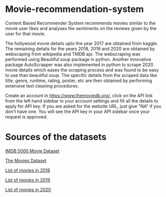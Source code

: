 # Movie-recommendation-system

Content Based Recommender System recommends movies similar to the movie user likes and analyses the sentiments on the reviews given by the user for that movie.

The hollywood movie details upto the year 2017 are obtained from kaggle. The remaining details for the years 2018, 2019 and 2020 are obtained by webscaping from wikipedia and TMDB api. The webscraping was performed using Beautiful soup package in python. Another innovative package AutoScrapper was also implemented in python to scrape 2020 movie details which eases the scraping process and was found to be easy to use than beautiful soup. The specific details from the scraped data like title, genre, runtime, rating, poster, etc are then obtained by performing extensive text cleaning procedures.

Create an account in https://www.themoviedb.org/, click on the API link from the left hand sidebar in your account settings and fill all the details to apply for API key. If you are asked for the website URL, just give "NA" if you don't have one. You will see the API key in your API sidebar once your request is approved.

# Sources of the datasets

[IMDB 5000 Movie Dataset](https://www.kaggle.com/datasets/carolzhangdc/imdb-5000-movie-dataset)

[The Movies Dataset](https://www.kaggle.com/datasets/rounakbanik/the-movies-dataset)

[List of movies in 2018](https://en.wikipedia.org/wiki/List_of_American_films_of_2018)

[List of movies in 2019](https://en.wikipedia.org/wiki/List_of_American_films_of_2019)

[List of movies in 2020](https://en.wikipedia.org/wiki/List_of_American_films_of_2020)


